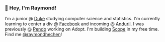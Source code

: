 <h3>👋 Hey, I'm Raymond!</h3>

<p>I’m a junior @ <a href="http://duke.edu/">Duke</a> studying computer science and statistics. I'm currently learning to center a div @ <a href="https://www.facebook.com/">Facebook</a> and incoming @ <a href="https://www.anduril.com/">Anduril</a>. I was previously @ <a href="https://www.pendo.io/">Pendo</a> working on Adopt. I'm building <a href="http://scope.so/">Scope</a> in my free time. Find me <a href="https://twitter.com/raymondhechen">@raymondhechen</a>!</p>

<!--
**raymondhechen/raymondhechen** is a ✨ _special_ ✨ repository because its `README.md` (this file) appears on your GitHub profile.

Here are some ideas to get you started:

- 🔭 I’m currently working on ...
- 🌱 I’m currently learning ...
- 👯 I’m looking to collaborate on ...
- 🤔 I’m looking for help with ...
- 💬 Ask me about ...
- 📫 How to reach me: ...
- 😄 Pronouns: ...
- ⚡ Fun fact: ...
-->
